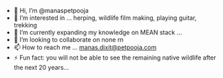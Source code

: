 - 👋 Hi, I’m @manaspetpooja
- 👀 I’m interested in ... herping, wildlife film making, playing guitar, trekking
- 🌱 I’m currently expanding my knowledge on MEAN stack ... 
- 💞️ I’m looking to collaborate on none rn
- 📫 How to reach me ... manas.dixit@petpooja.com
- ⚡ Fun fact: you will not be able to see the remaining native wildlife after the next 20 years... 

<!---
manaspetpooja/manaspetpooja is a ✨ special ✨ repository because its `README.md` (this file) appears on your GitHub profile.
You can click the Preview link to take a look at your changes.
--->
